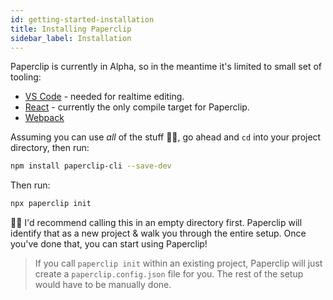 ```yaml
---
id: getting-started-installation
title: Installing Paperclip
sidebar_label: Installation 
---
```


Paperclip is currently in Alpha, so in the meantime it's limited to small set of tooling:

- [VS Code](https://code.visualstudio.com/) - needed for realtime editing.
- [React](https://reactjs.org/) - currently the only compile target for Paperclip.
- [Webpack](https://webpack.js.org/)

Assuming you can use _all_ of the stuff ☝🏻, go ahead and `cd` into your project directory, then run:

```sh
npm install paperclip-cli --save-dev
```

Then run:

```sh
npx paperclip init
```

☝🏻 I'd recommend calling this in an empty directory first. Paperclip will identify that as a new project 
& walk you through the entire setup. Once you've done that, you can start using Paperclip!

> If you call `paperclip init` within an existing project, Paperclip will just create a `paperclip.config.json` file
for you. The rest of the setup would have to be manually done.

